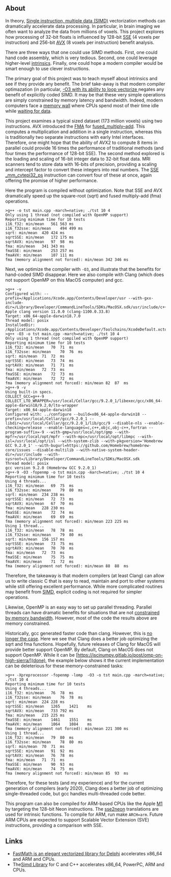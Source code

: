 ## About

In theory, [Single instruction, multiple data (SIMD)](https://en.wikipedia.org/wiki/SIMD) vectorization methods can dramatically accelerate data processing. In particular, in brain imaging we often want to analyze the data from millions of voxels. This project explores how processing of 32-bit floats is influenced by 128-bit [SSE](https://en.wikipedia.org/wiki/Streaming_SIMD_Extensions) (4 voxels per instruction) and 256-bit [AVX](https://en.wikipedia.org/wiki/Advanced_Vector_Extensions) (8 voxels per instruction) benefit analysis. 

There are three ways that one could use SIMD methods. First, one could hand code assembly, which is very tedious. Second, one could leverage higher-level [intrinsics](https://software.intel.com/sites/landingpage/IntrinsicsGuide/). Finally, one could hope a modern compiler would be smart enough to use clever instructions. 

The primary goal of this project was to teach myself about intrinsics and see if they provide any benefit. The brief take-away is that modern compiler optimazation (in particular, [-O3 with its ability to loop vectorize ](https://gcc.gnu.org/onlinedocs/gcc/Optimize-Options.html) negates any benefit of explicitly coded SIMD. It may be that these very simple operations are simply constrained by memory latency and bandwidth. Indeed, modern computers face a [memory wall](https://en.wikipedia.org/wiki/Random-access_memory#Memory_wall) where CPUs spend most of their time idle while [waiting for data](https://www.blosc.org/docs/StarvingCPUs-CISE-2010.pdf). 

This project examines a typical sized dataset (173 million voxels) using two instructions. AVX introduced the [FMA](https://en.wikipedia.org/wiki/FMA_instruction_set) for [fused_multiply–add](https://en.wikipedia.org/wiki/Multiply–accumulate_operation#Fused_multiply–add). This computes a multiplication and addition in a single instruction, whereas this is traditionally two separate instructions with early Intel interfaces. Therefore, one might hope that the ability of AVX2 to compute 8 items in parallel could provide 16 times the performance of traditional methods (and four times the performance of 128-bit SSE). The second method explored is the loading and scaling of 16-bit integer data to 32-bit float data. MRI scanners tend to store data with 16-bits of precision, providing a scaling and intercept factor to convert these integers into real numbers. The [SSE _mm_cvtepi32_ps](https://software.intel.com/sites/landingpage/IntrinsicsGuide/#text=_mm_cvtepi32_ps&expand=1449) instruction can convert four of these at once, again offering the promise of higher performance.

Here the program is compiled without optimization. Note that SSE and AVX dramatically speed up the square-root (sqrt) and fused multiply-add (fma) operations. 

```
>g++ -o tst main.cpp -march=native; ./tst 10 4
Only using 1 thread (not compiled with OpenMP support)
Reporting minimum time for 10 tests
i16_f32: min/mean	561	563	ms
i16_f32sse: min/mean	494	499	ms
sqrt: min/mean	420	424	ms
sqrtSSE: min/mean	172	175	ms
sqrtAVX: min/mean	97	98	ms
fma: min/mean	341	343	ms
fmaSSE: min/mean	253	257	ms
fmaAVX: min/mean	107	111	ms
fma (memory alignment not forced): min/mean	342	346	ms
```

Next, we optimize the compiler with `-O3`, and illustrate that the benefits for hand-coded SIMD disappear. Here we also compile with Clang (which does not support OpenMP on this MacOS computer) and gcc. 

```
>g++ -v
Configured with: --prefix=/Applications/Xcode.app/Contents/Developer/usr --with-gxx-include-dir=/Library/Developer/CommandLineTools/SDKs/MacOSX.sdk/usr/include/c++/4.2.1
Apple clang version 11.0.0 (clang-1100.0.33.8)
Target: x86_64-apple-darwin18.7.0
Thread model: posix
InstalledDir: /Applications/Xcode.app/Contents/Developer/Toolchains/XcodeDefault.xctoolchain/usr/bin
>g++ -O3 -o tst main.cpp -march=native; ./tst 10 4
Only using 1 thread (not compiled with OpenMP support)
Reporting minimum time for 10 tests
i16_f32: min/mean	70	71	ms
i16_f32sse: min/mean	70	76	ms
sqrt: min/mean	71	72	ms
sqrtSSE: min/mean	73	74	ms
sqrtAVX: min/mean	71	71	ms
fma: min/mean	72	73	ms
fmaSSE: min/mean	72	73	ms
fmaAVX: min/mean	72	72	ms
fma (memory alignment not forced): min/mean	82	87	ms
>g++-9 -v
Using built-in specs.
COLLECT_GCC=g++-9
COLLECT_LTO_WRAPPER=/usr/local/Cellar/gcc/9.2.0_1/libexec/gcc/x86_64-apple-darwin18/9.2.0/lto-wrapper
Target: x86_64-apple-darwin18
Configured with: ../configure --build=x86_64-apple-darwin18 --prefix=/usr/local/Cellar/gcc/9.2.0_1 --libdir=/usr/local/Cellar/gcc/9.2.0_1/lib/gcc/9 --disable-nls --enable-checking=release --enable-languages=c,c++,objc,obj-c++,fortran --program-suffix=-9 --with-gmp=/usr/local/opt/gmp --with-mpfr=/usr/local/opt/mpfr --with-mpc=/usr/local/opt/libmpc --with-isl=/usr/local/opt/isl --with-system-zlib --with-pkgversion='Homebrew GCC 9.2.0_1' --with-bugurl=https://github.com/Homebrew/homebrew-core/issues --disable-multilib --with-native-system-header-dir=/usr/include --with-sysroot=/Library/Developer/CommandLineTools/SDKs/MacOSX.sdk
Thread model: posix
gcc version 9.2.0 (Homebrew GCC 9.2.0_1) 
>g++-9 -O3 -fopenmp -o tst main.cpp -march=native; ./tst 10 4
Reporting minimum time for 10 tests
Using 4 threads...
i16_f32: min/mean	69	75	ms
i16_f32sse: min/mean	79	80	ms
sqrt: min/mean	234	238	ms
sqrtSSE: min/mean	72	73	ms
sqrtAVX: min/mean	67	70	ms
fma: min/mean	228	230	ms
fmaSSE: min/mean	72	74	ms
fmaAVX: min/mean	69	69	ms
fma (memory alignment not forced): min/mean	223	225	ms
Using 1 thread...
i16_f32: min/mean	78	78	ms
i16_f32sse: min/mean	79	80	ms
sqrt: min/mean	156	157	ms
sqrtSSE: min/mean	73	75	ms
sqrtAVX: min/mean	70	70	ms
fma: min/mean	72	73	ms
fmaSSE: min/mean	75	75	ms
fmaAVX: min/mean	71	72	ms
fma (memory alignment not forced): min/mean	88	88	ms
```

Therefore, the takeaway is that modern compilers (at least Clang) can allow us to write classic C that is easy to read, maintain and port to other systems while still offering excellent performance. While more complicated routines may benefit from [SIMD](https://software.intel.com/en-us/articles/iir-gaussian-blur-filter-implementation-using-intel-advanced-vector-extensions), explicit coding is not required for simpler operations.

Likewise, OpenMP is an easy way to set up parallel threading. Parallel threads can have dramatic benefits for situations that are not [constrained by memory bandwidth](https://github.com/neurolabusc/niiSmooth). However, most of the code the results above are memory constrained.

Historically, gcc generated faster code than clang. However, this is [no longer the case](https://www.phoronix.com/scan.php?page=article&item=gcc-clang-3960x&num=7). Here we see that Clang does a better job optimizing the sqrt and fma functions. Hopefully, future releases of Clang for MacOS will provide better support OpenMP. By default, Clang on MacOS does not support OpenMP. While it can be [https://iscinumpy.gitlab.io/post/omp-on-high-sierra/](done), the example below shows it the current implementation can be deleterious for these memory-constrained tasks: 

```
>g++ -Xpreprocessor -fopenmp -lomp  -O3 -o tst main.cpp -march=native; ./tst 10 4
Reporting minimum time for 10 tests
Using 4 threads...
i16_f32: min/mean	76	78	ms
i16_f32sse: min/mean	76	78	ms
sqrt: min/mean	224	228	ms
sqrtSSE: min/mean	1265	1421	ms
sqrtAVX: min/mean	733	792	ms
fma: min/mean	215	225	ms
fmaSSE: min/mean	1461	1551	ms
fmaAVX: min/mean	1064	1084	ms
fma (memory alignment not forced): min/mean	221	300	ms
Using 1 thread...
i16_f32: min/mean	79	80	ms
i16_f32sse: min/mean	78	80	ms
sqrt: min/mean	70	71	ms
sqrtSSE: min/mean	91	92	ms
sqrtAVX: min/mean	76	78	ms
fma: min/mean	71	71	ms
fmaSSE: min/mean	90	93	ms
fmaAVX: min/mean	74	75	ms
fma (memory alignment not forced): min/mean	85	93	ms
```

Therefore, for these tests (and my experience) and for the current generation of compilers (early 2020), Clang does a better job of optimizing single-threaded code, but gcc handles multi-threaded code better.

This program can also be compiled for ARM-based CPUs like the Apple [M1](https://github.com/neurolabusc/AppleSiliconForNeuroimaging) by targeting the 128-bit Neon instructions. The [sse2neon](https://github.com/DLTcollab/sse2neon) translations are used for intrinsic functions. To compile for ARM, run make `ARCH=arm`. Future ARM CPUs are expected to support Scalable Vector Extension (SVE) instructions, providing a comparison with SSE. 

## Links

- [FastMath is an elegant vectorized library for Delphi](https://neslib.github.io/FastMath/) accelerates x86_64 and ARM and CPUs.
-  The[Simd Library](http://ermig1979.github.io/Simd/) for C and C++ accelerates x86_64, PowerPC, ARM and CPUs.

